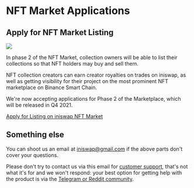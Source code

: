 # NFT Market Applications

## Apply for NFT Market Listing

![](../.gitbook/assets/nft-masthead.png)

In phase 2 of the NFT Market, collection owners will be able to list their collections so that NFT holders may buy and sell them.

NFT collection creators can earn creator royalties on trades on iniswap, as well as getting visibility for their project on the most prominent NFT marketplace on Binance Smart Chain.

We're now accepting applications for Phase 2 of the Marketplace, which will be released in Q4 2021.

[Apply for Listing on iniswap NFT Market](https://docs.google.com/forms/d/e/1FAIpQLSdLjOEiJT4s8No2QT2TKknuUSlVMndARFgng4MDJMsoFQjR-A/viewform)

## Something else

You can shoot us an email at iniswap@gmail.com if the above parts don't cover your questions.

Please don't try to contact us via this email for [customer support](customer-support.md), that's not what it's for and we won't respond: your best option for getting help with the product is via the [Telegram or Reddit community](telegram.md).


